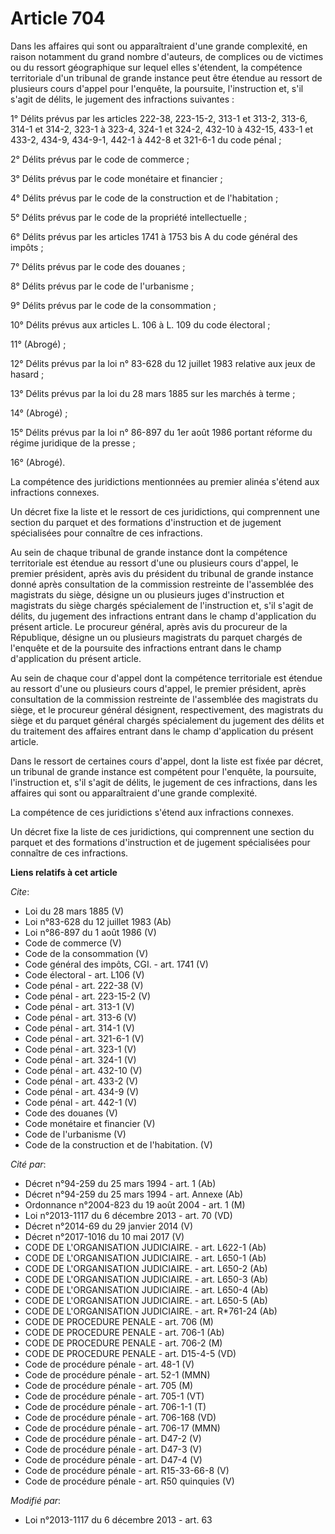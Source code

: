# Article 704

Dans les affaires qui sont ou apparaîtraient d'une grande complexité, en raison notamment du grand nombre d'auteurs, de
complices ou de victimes ou du ressort géographique sur lequel elles s'étendent, la compétence territoriale d'un tribunal de
grande instance peut être étendue au ressort de plusieurs cours d'appel pour l'enquête, la poursuite, l'instruction et, s'il
s'agit de délits, le jugement des infractions suivantes : 

1° Délits prévus par les articles 222-38, 223-15-2, 313-1 et 313-2, 313-6, 314-1 et 314-2, 323-1 à 323-4, 324-1 et 324-2,
432-10 à 432-15, 433-1 et 433-2, 434-9, 434-9-1, 442-1 à 442-8 et 321-6-1 du code pénal ; 

2° Délits prévus par le code de commerce ; 

3° Délits prévus par le code monétaire et financier ; 

4° Délits prévus par le code de la construction et de l'habitation ; 

5° Délits prévus par le code de la propriété intellectuelle ; 

6° Délits prévus par les articles 1741 à 1753 bis A du code général des impôts ; 

7° Délits prévus par le code des douanes ; 

8° Délits prévus par le code de l'urbanisme ; 

9° Délits prévus par le code de la consommation ; 

10° Délits prévus aux articles L. 106 à L. 109 du code électoral ; 

11° (Abrogé) ; 

12° Délits prévus par la loi n° 83-628 du 12 juillet 1983 relative aux jeux de hasard ; 

13° Délits prévus par la loi du 28 mars 1885 sur les marchés à terme ; 

14° (Abrogé) ; 

15° Délits prévus par la loi n° 86-897 du 1er août 1986 portant réforme du régime juridique de la presse ; 

16° (Abrogé). 

La compétence des juridictions mentionnées au premier alinéa s'étend aux infractions connexes. 

Un décret fixe la liste et le ressort de ces juridictions, qui comprennent une section du parquet et des formations
d'instruction et de jugement spécialisées pour connaître de ces infractions. 

Au sein de chaque tribunal de grande instance dont la compétence territoriale est étendue au ressort d'une ou plusieurs cours
d'appel, le premier président, après avis du président du tribunal de grande instance donné après consultation de la
commission restreinte de l'assemblée des magistrats du siège, désigne un ou plusieurs juges d'instruction et magistrats du
siège chargés spécialement de l'instruction et, s'il s'agit de délits, du jugement des infractions entrant dans le champ
d'application du présent article. Le procureur général, après avis du procureur de la République, désigne un ou plusieurs
magistrats du parquet chargés de l'enquête et de la poursuite des infractions entrant dans le champ d'application du présent
article. 

Au sein de chaque cour d'appel dont la compétence territoriale est étendue au ressort d'une ou plusieurs cours d'appel, le
premier président, après consultation de la commission restreinte de l'assemblée des magistrats du siège, et le procureur
général désignent, respectivement, des magistrats du siège et du parquet général chargés spécialement du jugement des délits
et du traitement des affaires entrant dans le champ d'application du présent article. 

Dans le ressort de certaines cours d'appel, dont la liste est fixée par décret, un tribunal de grande instance est compétent
pour l'enquête, la poursuite, l'instruction et, s'il s'agit de délits, le jugement de ces infractions, dans les affaires qui
sont ou apparaîtraient d'une grande complexité. 

La compétence de ces juridictions s'étend aux infractions connexes. 

Un décret fixe la liste de ces juridictions, qui comprennent une section du parquet et des formations d'instruction et de
jugement spécialisées pour connaître de ces infractions.

**Liens relatifs à cet article**

_Cite_:

  - Loi du 28 mars 1885 (V)
  - Loi n°83-628 du 12 juillet 1983 (Ab)
  - Loi n°86-897 du 1 août 1986 (V)
  - Code de commerce (V)
  - Code de la consommation (V)
  - Code général des impôts, CGI. - art. 1741 (V)
  - Code électoral - art. L106 (V)
  - Code pénal - art. 222-38 (V)
  - Code pénal - art. 223-15-2 (V)
  - Code pénal - art. 313-1 (V)
  - Code pénal - art. 313-6 (V)
  - Code pénal - art. 314-1 (V)
  - Code pénal - art. 321-6-1 (V)
  - Code pénal - art. 323-1 (V)
  - Code pénal - art. 324-1 (V)
  - Code pénal - art. 432-10 (V)
  - Code pénal - art. 433-2 (V)
  - Code pénal - art. 434-9 (V)
  - Code pénal - art. 442-1 (V)
  - Code des douanes (V)
  - Code monétaire et financier (V)
  - Code de l'urbanisme (V)
  - Code de la construction et de l'habitation. (V)

_Cité par_:

  - Décret n°94-259 du 25 mars 1994 - art. 1 (Ab)
  - Décret n°94-259 du 25 mars 1994 - art. Annexe (Ab)
  - Ordonnance n°2004-823 du 19 août 2004 - art. 1 (M)
  - Loi n°2013-1117 du 6 décembre 2013 - art. 70 (VD)
  - Décret n°2014-69 du 29 janvier 2014 (V)
  - Décret n°2017-1016 du 10 mai 2017 (V)
  - CODE DE L'ORGANISATION JUDICIAIRE. - art. L622-1 (Ab)
  - CODE DE L'ORGANISATION JUDICIAIRE. - art. L650-1 (Ab)
  - CODE DE L'ORGANISATION JUDICIAIRE. - art. L650-2 (Ab)
  - CODE DE L'ORGANISATION JUDICIAIRE. - art. L650-3 (Ab)
  - CODE DE L'ORGANISATION JUDICIAIRE. - art. L650-4 (Ab)
  - CODE DE L'ORGANISATION JUDICIAIRE. - art. L650-5 (Ab)
  - CODE DE L'ORGANISATION JUDICIAIRE. - art. R*761-24 (Ab)
  - CODE DE PROCEDURE PENALE - art. 706 (M)
  - CODE DE PROCEDURE PENALE - art. 706-1 (Ab)
  - CODE DE PROCEDURE PENALE - art. 706-2 (M)
  - CODE DE PROCEDURE PENALE - art. D15-4-5 (VD)
  - Code de procédure pénale - art. 48-1 (V)
  - Code de procédure pénale - art. 52-1 (MMN)
  - Code de procédure pénale - art. 705 (M)
  - Code de procédure pénale - art. 705-1 (VT)
  - Code de procédure pénale - art. 706-1-1 (T)
  - Code de procédure pénale - art. 706-168 (VD)
  - Code de procédure pénale - art. 706-17 (MMN)
  - Code de procédure pénale - art. D47-2 (V)
  - Code de procédure pénale - art. D47-3 (V)
  - Code de procédure pénale - art. D47-4 (V)
  - Code de procédure pénale - art. R15-33-66-8 (V)
  - Code de procédure pénale - art. R50 quinquies (V)

_Modifié par_:

  - Loi n°2013-1117 du 6 décembre 2013 - art. 63
